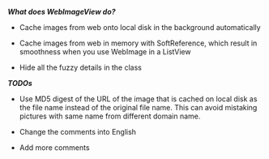 ***What does WebImageView do?***

-   Cache images from web onto local disk in the background automatically

-   Cache images from web in memory with SoftReference<Bitmap>, which result in smoothness when you use WebImage in a ListView

-   Hide all the fuzzy details in the class

***TODOs***

-   Use MD5 digest of the URL of the image that is cached on local disk as the file name instead of the original file name. This can avoid mistaking pictures with same name from different domain name.

-   Change the comments into English

-   Add more comments